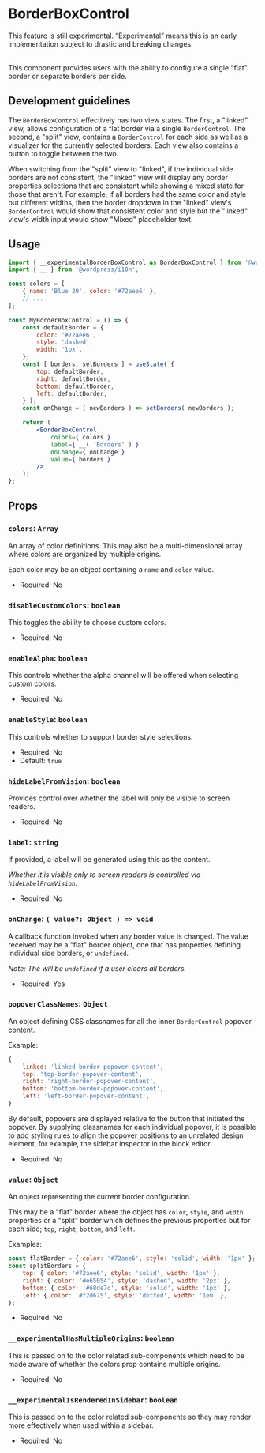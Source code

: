 # BorderBoxControl

<div class="callout callout-alert">
This feature is still experimental. “Experimental” means this is an early implementation subject to drastic and breaking changes.
</div>
<br />

This component provides users with the ability to configure a single "flat"
border or separate borders per side.

## Development guidelines

The `BorderBoxControl` effectively has two view states. The first, a "linked"
view, allows configuration of a flat border via a single `BorderControl`.
The second, a "split" view, contains a `BorderControl` for each side
as well as a visualizer for the currently selected borders. Each view also
contains a button to toggle between the two.

When switching from the "split" view to "linked", if the individual side
borders are not consistent, the "linked" view will display any border properties
selections that are consistent while showing a mixed state for those that
aren't. For example, if all borders had the same color and style but different
widths, then the border dropdown in the "linked" view's `BorderControl` would
show that consistent color and style but the "linked" view's width input would
show "Mixed" placeholder text.

## Usage

```jsx
import { __experimentalBorderBoxControl as BorderBoxControl } from '@wordpress/components';
import { __ } from '@wordpress/i18n';

const colors = [
	{ name: 'Blue 20', color: '#72aee6' },
	// ...
];

const MyBorderBoxControl = () => {
	const defaultBorder = {
		color: '#72aee6',
		style: 'dashed',
		width: '1px',
	};
	const [ borders, setBorders ] = useState( {
		top: defaultBorder,
		right: defaultBorder,
		bottom: defaultBorder,
		left: defaultBorder,
	} );
	const onChange = ( newBorders ) => setBorders( newBorders );

	return (
		<BorderBoxControl
			colors={ colors }
			label={ __( 'Borders' ) }
			onChange={ onChange }
			value={ borders }
		/>
	);
};
```

## Props

### `colors`: `Array`

An array of color definitions. This may also be a multi-dimensional array where
colors are organized by multiple origins.

Each color may be an object containing a `name` and `color` value.

- Required: No

### `disableCustomColors`: `boolean`

This toggles the ability to choose custom colors.

- Required: No

### `enableAlpha`: `boolean`

This controls whether the alpha channel will be offered when selecting
custom colors.

- Required: No

### `enableStyle`: `boolean`

This controls whether to support border style selections.

- Required: No
- Default: `true`

### `hideLabelFromVision`: `boolean`

Provides control over whether the label will only be visible to screen readers.

- Required: No

### `label`: `string`

If provided, a label will be generated using this as the content.

_Whether it is visible only to screen readers is controlled via
`hideLabelFromVision`._

- Required: No

### `onChange`: `( value?: Object ) => void`

A callback function invoked when any border value is changed. The value received
may be a "flat" border object, one that has properties defining individual side
borders, or `undefined`.

_Note: The will be `undefined` if a user clears all borders._

- Required: Yes

### `popoverClassNames`: `Object`

An object defining CSS classnames for all the inner `BorderControl` popover
content.

Example:
```js
{
	linked: 'linked-border-popover-content',
	top: 'top-border-popover-content',
	right: 'right-border-popover-content',
	bottom: 'bottom-border-popover-content',
	left: 'left-border-popover-content',
}
```

By default, popovers are displayed relative to the button that initiated the popover. By supplying classnames for each individual popover, it is possible to add styling rules to align the popover positions to an unrelated design element, for example, the sidebar inspector in the block editor.

- Required: No

### `value`: `Object`

An object representing the current border configuration.

This may be a "flat" border where the object has `color`, `style`, and `width`
properties or a "split" border which defines the previous properties but for
each side; `top`, `right`, `bottom`, and `left`.

Examples:
```js
const flatBorder = { color: '#72aee6', style: 'solid', width: '1px' };
const splitBorders = {
	top: { color: '#72aee6', style: 'solid', width: '1px' },
	right: { color: '#e65054', style: 'dashed', width: '2px' },
	bottom: { color: '#68de7c', style: 'solid', width: '1px' },
	left: { color: '#f2d675', style: 'dotted', width: '1em' },
};
```

- Required: No

### `__experimentalHasMultipleOrigins`: `boolean`

This is passed on to the color related sub-components which need to be made
aware of whether the colors prop contains multiple origins.

- Required: No

### `__experimentalIsRenderedInSidebar`: `boolean`

This is passed on to the color related sub-components so they may render more
effectively when used within a sidebar.

- Required: No
